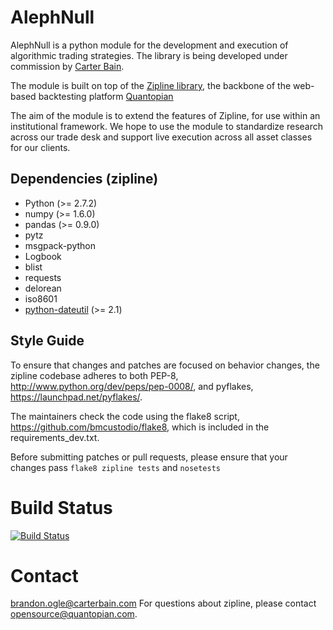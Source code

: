 AlephNull
=======
AlephNull is a python module for the development
and execution of algorithmic trading strategies.
The library is being developed under commission
by [Carter Bain](carterbain.com). 

The module is built on top of the [Zipline library](https://github.com/quantopian/zipline), 
the backbone of the web-based backtesting
platform [Quantopian](https://www.quantopian.com) 

The aim of the module is to extend the features
of Zipline, for use within an institutional framework. 
We hope to use the module to standardize research across 
our trade desk and support live execution across all 
asset classes for our clients. 

Dependencies (zipline)
------------

* Python (>= 2.7.2)
* numpy (>= 1.6.0)
* pandas (>= 0.9.0)
* pytz
* msgpack-python
* Logbook
* blist
* requests
* delorean
* iso8601
* [python-dateutil](https://pypi.python.org/pypi/python-dateutil) (>= 2.1)

Style Guide
------------

To ensure that changes and patches are focused on behavior changes,
the zipline codebase adheres to both PEP-8,
<http://www.python.org/dev/peps/pep-0008/>, and pyflakes,
<https://launchpad.net/pyflakes/>.

The maintainers check the code using the flake8 script,
<https://github.com/bmcustodio/flake8>, which is included in the
requirements_dev.txt.

Before submitting patches or pull requests, please ensure that your
changes pass ```flake8 zipline tests``` and ```nosetests```

Build Status
============

[![Build Status](https://travis-ci.org/quantopian/zipline.png)](https://travis-ci.org/quantopian/zipline)

Contact
=======
brandon.ogle@carterbain.com
For questions about zipline, please contact <opensource@quantopian.com>.
